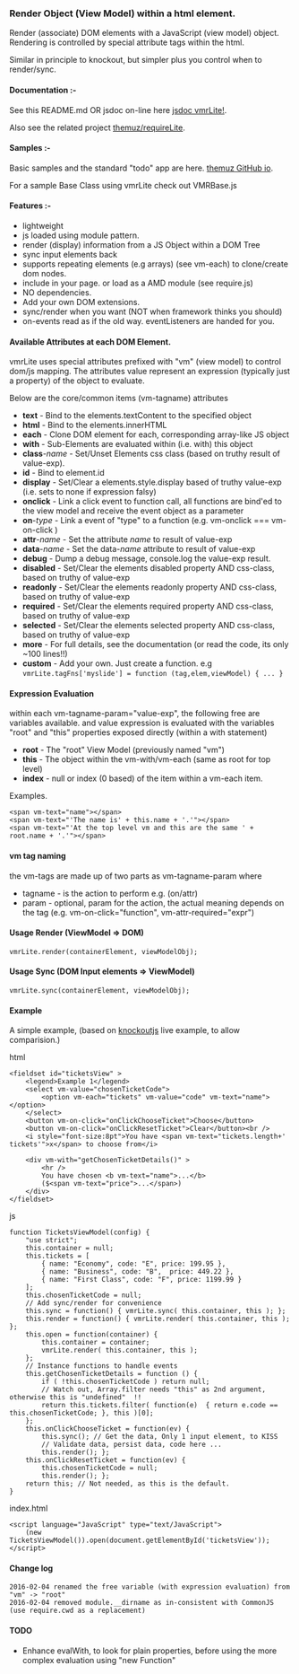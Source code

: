 ### Render Object (View Model) within a html element.

Render (associate) DOM elements with a JavaScript (view model) object. 
Rendering is controlled by special attribute tags within the html.

Similar in principle to knockout, but simpler plus you control when to render/sync.


#### Documentation :-

See this README.md OR jsdoc on-line here [jsdoc vmrLite!](http://themuz.github.io/jsdoc/module-vmrLite.html).

Also see the related project [themuz/requireLite](https://github.com/themuz/requireLite).

#### Samples :-

Basic samples and the standard "todo" app are here. [themuz GitHub io](http://themuz.github.io/).

For a sample Base Class using vmrLite check out VMRBase.js

#### Features :-

- lightweight
- js loaded using module pattern.
- render (display) information from a JS Object within a DOM Tree
- sync input elements back
- supports repeating elements (e.g arrays) (see vm-each) to clone/create dom nodes.
- include in your page. or load as a AMD module (see require.js)
- NO dependencies. 
- Add your own DOM extensions. 
- sync/render when you want (NOT when framework thinks you should)
- on-events read as if the old way. eventListeners are handed for you.

#### Available Attributes at each DOM Element. 

vmrLite uses special attributes prefixed with "vm" (view model) to control dom/js mapping.
The attributes value represent an expression (typically just a property) of the object to evaluate. 

Below are the core/common items (vm-tagname) attributes

- **text** - Bind to the elements.textContent to the specified object
- **html** - Bind to the elements.innerHTML
- **each** - Clone DOM element for each, corresponding array-like JS object
- **with** - Sub-Elements are evaluated within (i.e. with) this object
- **class**-_name_ - Set/Unset Elements css class (based on truthy result of value-exp).
- **id** - Bind to element.id
- **display** - Set/Clear a elements.style.display based of truthy value-exp  (i.e. sets to none if expression falsy)
- **onclick** - Link a click event to function call, all functions are bind'ed to the view model and receive the event object as a parameter
- **on**-_type_ - Link a event of "type" to a function (e.g. vm-onclick === vm-on-click )
- **attr**-_name_ - Set the attribute _name_ to result of value-exp
- **data**-_name_ - Set the data-_name_ attribute to result of value-exp
- **debug** - Dump a debug message, console.log the value-exp result.
- **disabled** - Set/Clear the elements disabled property AND css-class, based on truthy of value-exp 
- **readonly** - Set/Clear the elements readonly property AND css-class, based on truthy of value-exp 
- **required** - Set/Clear the elements required property AND css-class, based on truthy of value-exp 
- **selected** - Set/Clear the elements selected property AND css-class, based on truthy of value-exp 
- **more** - For full details, see the documentation (or read the code, its only ~100 lines!!)
- **custom** - Add your own. Just create a function. e.g `vmrLite.tagFns['myslide'] = function (tag,elem,viewModel) { ... }`

#### Expression Evaluation

within each vm-tagname-param="value-exp", the following free are variables available.
and value expression is evaluated  with the variables "root" and "this" properties exposed directly (within a with statement)

- **root** - The "root" View Model (previously named "vm")
- **this** - The object within the vm-with/vm-each (same as root for top level)
- **index** - null or index (0 based) of the item within a vm-each item.

Examples.

    <span vm-text="name"></span>
    <span vm-text="'The name is' + this.name + '.'"></span>
    <span vm-text="'At the top level vm and this are the same ' + root.name + '.'"></span>

#### vm tag naming

the vm-tags are made up of two parts as vm-tagname-param where

- tagname - is the action to perform e.g. (on/attr)
- param - optional, param for the action, the actual meaning depends on the tag (e.g. vm-on-click="function", vm-attr-required="expr")

#### Usage Render (ViewModel => DOM)

    vmrLite.render(containerElement, viewModelObj);

#### Usage Sync (DOM Input elements => ViewModel)

    vmrLite.sync(containerElement, viewModelObj);

#### Example

A simple example, (based on [knockoutjs](http://knockoutjs.com/) live example, to allow comparision.)

html

    <fieldset id="ticketsView" >
        <legend>Example 1</legend>
        <select vm-value="chosenTicketCode">
            <option vm-each="tickets" vm-value="code" vm-text="name"></option>
        </select>
        <button vm-on-click="onClickChooseTicket">Choose</button>
        <button vm-on-click="onClickResetTicket">Clear</button><br />
        <i style="font-size:8pt">You have <span vm-text="tickets.length+' tickets'">x</span> to choose from</i>

        <div vm-with="getChosenTicketDetails()" >
            <hr />
            You have chosen <b vm-text="name">...</b>
            ($<span vm-text="price">...</span>)
        </div>
    </fieldset>

js


    function TicketsViewModel(config) {
        "use strict";   
        this.container = null;
        this.tickets = [
            { name: "Economy", code: "E", price: 199.95 },
            { name: "Business", code: "B",  price: 449.22 },
            { name: "First Class", code: "F", price: 1199.99 }
        ];
        this.chosenTicketCode = null;
        // Add sync/render for convenience
        this.sync = function() { vmrLite.sync( this.container, this ); };
        this.render = function() { vmrLite.render( this.container, this ); };
        this.open = function(container) { 
            this.container = container;
            vmrLite.render( this.container, this );
        };  
        // Instance functions to handle events
        this.getChosenTicketDetails = function () {
            if ( !this.chosenTicketCode ) return null;
            // Watch out, Array.filter needs "this" as 2nd argument, otherwise this is "undefined"  !!
            return this.tickets.filter( function(e)  { return e.code == this.chosenTicketCode; }, this )[0];
        };
        this.onClickChooseTicket = function(ev) {
            this.sync(); // Get the data, Only 1 input element, to KISS
            // Validate data, persist data, code here ...
            this.render(); };
        this.onClickResetTicket = function(ev) {
            this.chosenTicketCode = null;
            this.render(); };
        return this; // Not needed, as this is the default.
    }

index.html

    <script language="JavaScript" type="text/JavaScript">
        (new TicketsViewModel()).open(document.getElementById('ticketsView'));
    </script>

#### Change log

    2016-02-04 renamed the free variable (with expression evaluation) from "vm" -> "root"
    2016-02-04 removed module.__dirname as in-consistent with CommonJS (use require.cwd as a replacement)

#### TODO
- Enhance evalWith, to look for plain properties, before using the more complex evaluation using "new Function"
